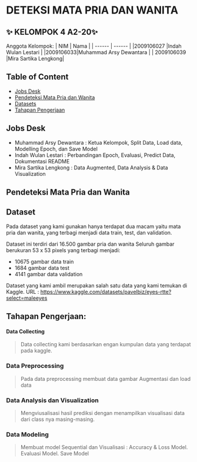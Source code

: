 # DETEKSI MATA PRIA DAN WANITA
## ✨ KELOMPOK 4 A2-20✨

Anggota Kelompok:
| NIM | Nama |
| ------ | ------ |
|2009106027 |Indah Wulan Lestari |
|2009106033|Muhammad Arsy Dewantara |
| 2009106039 |Mira Sartika Lengkong|


## Table of Content
- [Jobs Desk](#jobs-desk)
- [Pendeteksi Mata Pria dan Wanita](#pendeteksi-mata-pria-dan-wanita)
- [Datasets](#dataset)
- [Tahapan Pengerjaan](#tahapan-pengerjaan)

## Jobs Desk
- Muhammad Arsy Dewantara : Ketua Kelompok, Split Data, Load data, Modelling Epoch, dan Save Model
- Indah Wulan Lestari : Perbandingan Epoch, Evaluasi, Predict Data, Dokumentasi README
- Mira Sartika Lengkong : Data Augmented, Data Analysis & Data Visualization

## Pendeteksi Mata Pria dan Wanita


## Dataset
Pada dataset yang kami gunakan hanya terdapat dua macam yaitu mata pria dan wanita, yang terbagi menjadi data train, test, dan validation.

Dataset ini terdiri dari 16.500 gambar pria dan wanita
Seluruh gambar berukuran 53 x 53 pixels yang terbagi menjadi:
- 10675 gambar data train
- 1684 gambar data test
- 4141 gambar data validation

Dataset yang kami ambil merupakan salah satu data yang kami temukan di Kaggle.
URL : https://www.kaggle.com/datasets/pavelbiz/eyes-rtte?select=maleeyes

## Tahapan Pengerjaan:
#### Data Collecting
> Data collecting kami berdasarkan engan kumpulan data yang terdapat pada kaggle. 

### Data Preprocessing
> Pada data preprocessing membuat data gambar Augmentasi dan load data

### Data Analysis dan Visualization
> Mengviusalisasi hasil prediksi dengan menampilkan visualisasi data dari class nya masing-masing.

### Data Modeling
>  Membuat model Sequential dan Visualisasi : Accuracy & Loss Model.
>  Evaluasi Model.
>  Save Model
